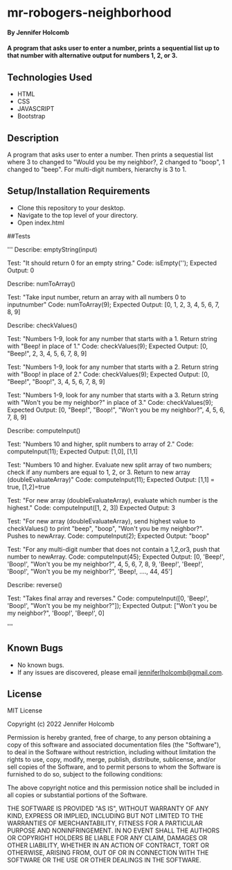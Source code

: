 # mr-robogers-neighborhood

#### By Jennifer Holcomb

#### A program that asks user to enter a number, prints a sequential list up to that number with alternative output for numbers 1, 2, or 3.

## Technologies Used

* HTML
* CSS
* JAVASCRIPT
* Bootstrap

## Description

A program that asks user to enter a number. Then prints a sequestial list where 3 to changed to "Would you be my neighbor?, 2 changed to "boop", 1 changed to "beep". For multi-digit numbers, hierarchy is 3 to 1.

## Setup/Installation Requirements

* Clone this repository to your desktop.
* Navigate to the top level of your directory.
* Open index.html

##Tests

''' 
Describe: emptyString(input)

Test: "It should return 0 for an empty string."
Code: isEmpty('');
Expected Output: 0

Describe: numToArray()

Test: "Take input number, return an array with all numbers 0 to inputnumber"
Code: numToArray(9);
Expected Output: [0, 1, 2, 3, 4, 5, 6, 7, 8, 9]

Describe: checkValues()

Test: "Numbers 1-9, look for any number that starts with a 1. Return string with "Beep! in place of 1."
Code: checkValues(9);
Expected Output: [0, "Beep!", 2, 3, 4, 5, 6, 7, 8, 9]

Test: "Numbers 1-9, look for any number that starts with a 2. Return string with "Boop! in place of 2."
Code: checkValues(9);
Expected Output: [0, "Beep!", "Boop!", 3, 4, 5, 6, 7, 8, 9]

Test: "Numbers 1-9, look for any number that starts with a 3. Return string with "Won't you be my neighbor?" in place of 3."
Code: checkValues(9);
Expected Output: [0, "Beep!", "Boop!", "Won't you be my neighbor?", 4, 5, 6, 7, 8, 9]

Describe: computeInput()

Test: "Numbers 10 and higher, split numbers to array of 2."
Code: computeInput(11);
Expected Output: [1,0], [1,1]

Test: "Numbers 10 and higher. Evaluate new split array of two numbers; check if any numbers are equal to 1, 2, or 3. Return to new array (doubleEvaluateArray)"
Code: computeInput(11);
Expected Output: [1,1] = true, [1,2]=true

Test: "For new array (doubleEvaluateArray), evaluate which number is the highest."
Code: computeInput([1, 2, 3])
Expected Output: 3

Test: "For new array (doubleEvaluateArray), send highest value to checkValues() to print "beep", "boop", "Won't you be my neighbor?". Pushes to newArray.
Code: computeInput(2);
Expected Output: "boop"

Test: "For any multi-digit number that does not contain a 1,2,or3, push that number to newArray.
Code: computeInput(45);
Expected Output: [0, 'Beep!', 'Boop!', "Won't you be my neighbor?", 4, 5, 6, 7, 8, 9, 'Beep!', 'Beep!', 'Boop!', "Won't you be my neighbor?", 'Beep!, ...., 44, 45']

Describe: reverse()

Test: "Takes final array and reverses."
Code: computeInput([0, 'Beep!', 'Boop!', "Won't you be my neighbor?"]);
Expected Output: ["Won't you be my neighbor?", 'Boop!', 'Beep!', 0]

'''

## Known Bugs
* No known bugs.
* If any issues are discovered, please email jenniferlholcomb@gmail.com.

## License

MIT License

Copyright (c) 2022 Jennifer Holcomb

Permission is hereby granted, free of charge, to any person obtaining a copy
of this software and associated documentation files (the "Software"), to deal
in the Software without restriction, including without limitation the rights
to use, copy, modify, merge, publish, distribute, sublicense, and/or sell
copies of the Software, and to permit persons to whom the Software is
furnished to do so, subject to the following conditions:

The above copyright notice and this permission notice shall be included in all
copies or substantial portions of the Software.

THE SOFTWARE IS PROVIDED "AS IS", WITHOUT WARRANTY OF ANY KIND, EXPRESS OR
IMPLIED, INCLUDING BUT NOT LIMITED TO THE WARRANTIES OF MERCHANTABILITY,
FITNESS FOR A PARTICULAR PURPOSE AND NONINFRINGEMENT. IN NO EVENT SHALL THE
AUTHORS OR COPYRIGHT HOLDERS BE LIABLE FOR ANY CLAIM, DAMAGES OR OTHER
LIABILITY, WHETHER IN AN ACTION OF CONTRACT, TORT OR OTHERWISE, ARISING FROM,
OUT OF OR IN CONNECTION WITH THE SOFTWARE OR THE USE OR OTHER DEALINGS IN THE
SOFTWARE.

